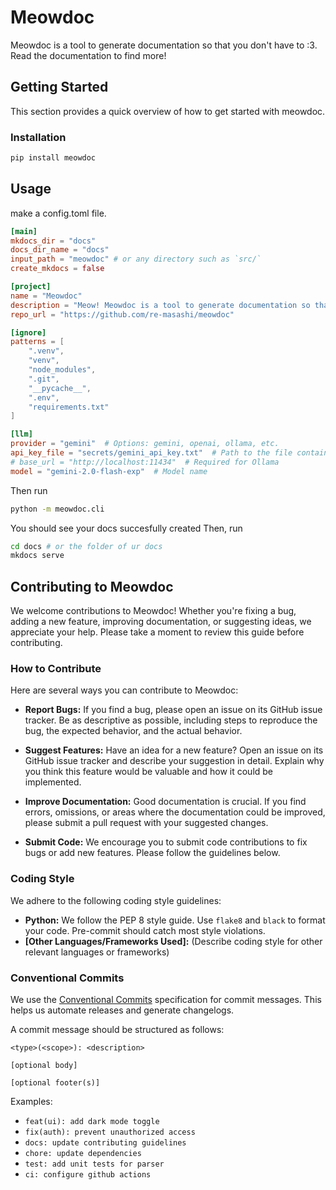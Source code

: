 # Meowdoc

Meowdoc is a tool to generate documentation so that you don't have to :3. Read the documentation to find more!

## Getting Started

This section provides a quick overview of how to get started with meowdoc.

### Installation

```bash
pip install meowdoc
```

## Usage

make a config.toml file.

```toml
[main]
mkdocs_dir = "docs"
docs_dir_name = "docs"
input_path = "meowdoc" # or any directory such as `src/`
create_mkdocs = false

[project]
name = "Meowdoc"
description = "Meow! Meowdoc is a tool to generate documentation so that you don't have to :3. Read the documentation to find more!"
repo_url = "https://github.com/re-masashi/meowdoc"

[ignore]
patterns = [
    ".venv",
    "venv",
    "node_modules",
    ".git",
    "__pycache__",
    ".env",
    "requirements.txt"
]

[llm]
provider = "gemini"  # Options: gemini, openai, ollama, etc.
api_key_file = "secrets/gemini_api_key.txt"  # Path to the file containing the API key
# base_url = "http://localhost:11434"  # Required for Ollama
model = "gemini-2.0-flash-exp"  # Model name
```

Then run

```bash
python -m meowdoc.cli
```

You should see your docs succesfully created
Then, run

```bash
cd docs # or the folder of ur docs
mkdocs serve
```

## Contributing to Meowdoc

We welcome contributions to Meowdoc! Whether you're fixing a bug, adding a new feature, improving documentation, or suggesting ideas, we appreciate your help. Please take a moment to review this guide before contributing.

### How to Contribute

Here are several ways you can contribute to Meowdoc:

- **Report Bugs:** If you find a bug, please open an issue on its GitHub issue tracker. Be as descriptive as possible, including steps to reproduce the bug, the expected behavior, and the actual behavior.

- **Suggest Features:** Have an idea for a new feature? Open an issue on its GitHub issue tracker and describe your suggestion in detail. Explain why you think this feature would be valuable and how it could be implemented.

- **Improve Documentation:** Good documentation is crucial. If you find errors, omissions, or areas where the documentation could be improved, please submit a pull request with your suggested changes.

- **Submit Code:** We encourage you to submit code contributions to fix bugs or add new features. Please follow the guidelines below.

### Coding Style

We adhere to the following coding style guidelines:

- **Python:** We follow the PEP 8 style guide. Use `flake8` and `black` to format your code. Pre-commit should catch most style violations.
- **[Other Languages/Frameworks Used]:** (Describe coding style for other relevant languages or frameworks)

### Conventional Commits

We use the [Conventional Commits](https://www.conventionalcommits.org/en/v1.0.0/) specification for commit messages. This helps us automate releases and generate changelogs.

A commit message should be structured as follows:

```
<type>(<scope>): <description>

[optional body]

[optional footer(s)]
```

Examples:

- `feat(ui): add dark mode toggle`
- `fix(auth): prevent unauthorized access`
- `docs: update contributing guidelines`
- `chore: update dependencies`
- `test: add unit tests for parser`
- `ci: configure github actions`

